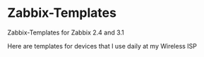 Zabbix-Templates
================

Zabbix-Templates for Zabbix 2.4 and 3.1

Here are templates for devices that I use daily at my Wireless ISP


